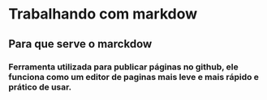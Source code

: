# Trabalhando com markdow
## Para que serve o marckdow
### Ferramenta utilizada para publicar páginas no github, ele funciona como um editor de paginas mais leve e mais rápido e prático de usar.
